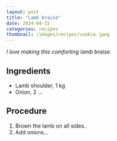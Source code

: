 ```yaml
---
layout: post
title: "Lamb braise"
date: 2024-04-15
categories: recipes
thumbnail: /images/recipes/cookie.jpeg
---
```


_I love making this comforting lamb braise._

## Ingredients
- Lamb shoulder, 1 kg
- Onion, 2
...

## Procedure
1. Brown the lamb on all sides..
2. Add onions...
